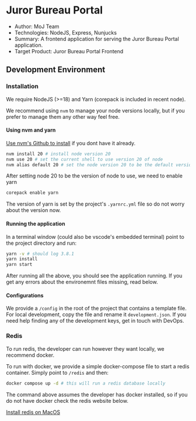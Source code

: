 # Juror Bureau Portal

- Author: MoJ Team
- Technologies: NodeJS, Express, Nunjucks
- Summary: A frontend application for serving the Juror Bureau Portal application.
- Target Product: Juror Bureau Portal Frontend

## Development Environment

### Installation
We require NodeJS (>=18) and Yarn (corepack is included in recent node).

We recommend using `nvm` to manage your node versions locally, but if you prefer to manage them any other way feel free.

#### Using nvm and yarn

[Use nvm's Github to install](https://github.com/nvm-sh/nvm) if you dont have it already.

```sh
nvm install 20 # install node version 20
nvm use 20 # set the current shell to use version 20 of node
nvm alias default 20 # set the node version 20 to be the default version
```

After setting node 20 to be the version of node to use, we need to enable yarn

```sh
corepack enable yarn
```

The version of yarn is set by the project's `.yarnrc.yml` file so do not worry about the version now.

#### Running the application

In a terminal window (could also be vscode's embedded terminal) point to the project directory and run:

```sh
yarn -v # should log 3.8.1
yarn install
yarn start
```

After running all the above, you should see the application running. If you get any errors about the environemnt files missing, read below.

#### Configurations

We provide a `/config` in the root of the project that contains a template file. For local development, copy the file and rename it `development.json`. If you need help finding any of the development keys, get in touch with DevOps.

### Redis

To run redis, the developer can run however they want locally, we recommend docker.

To run with docker, we provide a simple docker-compose file to start a redis container.
Simply point to `/redis` and then:

```sh
docker compose up -d # this will run a redis database locally
```

The command above assumes the developer has docker installed, so if you do not have docker check the redis website below.

[Install redis on MacOS](https://redis.io/docs/install/install-redis/install-redis-on-mac-os/)
